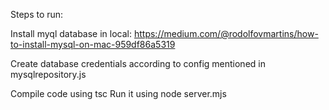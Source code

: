 Steps to run:

Install myql database in local:
https://medium.com/@rodolfovmartins/how-to-install-mysql-on-mac-959df86a5319

Create database credentials according to config mentioned in mysqlrepository.js

Compile code using tsc
Run it using node server.mjs







